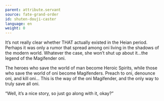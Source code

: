 ```yaml
---
parent: attribute.servant
source: fate-grand-order
id: shuten-douji-caster
language: en
weight: 0
---
```


It’s not really clear whether THAT actually existed in the Heian period. Perhaps it was only a rumor that spread among oni living in the shadows of the modern world. Whatever the case, she won’t shut up about it…the legend of the Magifender oni.

The heroes who save the world of man become Heroic Spirits, while those who save the world of oni become Magifenders. Preach to oni, denounce oni, and kill oni… This is the way of the oni Magifender, and the only way to truly save all oni.

“Well, it’s a nice story, so just go along with it, okay?”
